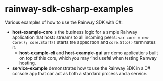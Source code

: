 # rainway-sdk-csharp-examples

Various examples of how to use the Rainway SDK with C#:

* **host-example-core** is the business logic for a simple Rainway application that hosts streams to all incoming peers: `var core = new Core(); core.Start()` starts the application and `core.Stop()` terminates it.
  * **host-example-cli** and **host-example-gui** are demo applications built on top of this core, which you may find useful when testing Rainway hosting.
* **service-example** demonstrates how to use the Rainway SDK in a C# console app that can act as both a standard process and a service.
